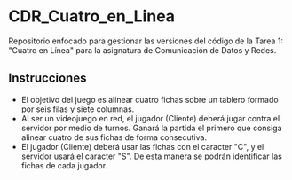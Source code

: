 # CDR_Cuatro_en_Linea

Repositorio enfocado para gestionar las versiones del código de la Tarea 1: "Cuatro en Línea" para la asignatura de Comunicación de Datos y Redes.

## Instrucciones

- El objetivo del juego es alinear cuatro fichas sobre un tablero formado por seis filas y siete columnas.
- Al ser un videojuego en red, el jugador (Cliente) deberá jugar contra el servidor por medio de turnos. Ganará la partida el primero que consiga alinear cuatro de sus fichas de forma consecutiva.
- El jugador (Cliente) deberá usar las fichas con el caracter "C", y el servidor usará el caracter "S". De esta manera se podrán identificar las fichas de cada jugador.
